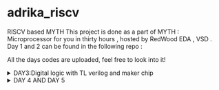 # adrika_riscv
RISCV based MYTH 
This project is done as a part of MYTH : Microprocessor for you in thirty hours , hosted by RedWood EDA , VSD .
Day 1 and 2 can be found in the following repo : 

All the days codes are uploaded, feel free to look into it!

<details>
  <summary>
    DAY3:Digital logic with TL verilog and maker chip 
  </summary>

## What is RISCV?
RISC-V is an open-source instruction set architecture used to develop custom processors for Variety of applications.

## Why RISCV?
+ Open source and free to use
+  One of its kind open source hardware
+  Availability of smaller , energy - efficient and modular options .
+  Customizable ISA

What is TL Verilog?
Transaction level verilog or TL Verilog is an emerging System Verilog that supports a new design methodology, called transaction level design.

The fundamental building blocks for digital logics are logic gates , all in 1's and 0's 
+ Not gate
+ AND Gate
+ OR Gate
+ XOR Gate
+ NAND Gate
+ NOR Gate
+ XNOR Gate


### Combinational circuits 
Circuits dont have any memory , the output of the circuit at any instant of time , depends only on the levels present at input terminals .

### LAB EXERSCISES :
Pythagorean example 

![image](https://github.com/AdrikaMohanty/adrika_riscv/assets/84654826/689451c7-2ef7-456b-9bdb-064df1e4aed5)




A simple combinational calculator :

![image](https://github.com/AdrikaMohanty/adrika_riscv/assets/84654826/0e4a20af-5b71-4387-bd94-f86cfb05aac0)



### Sequential logic:
A sequential logic introduces a clock .
It has memory 


Let's take an example of Fibiniocci series : 1,1,2,3,5,8,13 and so on . It takes the sum of the previous number and the number before that . This in sequential can be implemented as below , here you will observe new notation ``` >>1 ``` this indicated the previous number as in n-1 and ``` >>2 ``` this indicates the number before the previous number as in n-2.


![image](https://github.com/AdrikaMohanty/adrika_riscv/assets/84654826/205d3233-b46a-4dd8-8ebb-3c2768515824)




A simple example of counter :

![image](https://github.com/AdrikaMohanty/adrika_riscv/assets/84654826/f42af53a-4eb6-4b6b-858c-5496c65b356a)


Sequential calculator :


![image](https://github.com/AdrikaMohanty/adrika_riscv/assets/84654826/ed5a5e1b-c8db-44d0-8eef-637fa9957782)



2 cycle Sequential calculator with validity and memory 


![image](https://github.com/AdrikaMohanty/adrika_riscv/assets/84654826/7423f209-61b7-4647-91c5-b5a8e1f58a18)

  
</details>


<details>
  <summary> DAY 4 AND DAY 5</summary>


  PC : Program counter 

  ![image](https://github.com/AdrikaMohanty/adrika_riscv/assets/84654826/fb56cdf7-5e46-4663-b212-9a6d423cf5f7)



  Instruction fetch

  ![image](https://github.com/AdrikaMohanty/adrika_riscv/assets/84654826/e8199f43-c6de-465b-a7ce-ff37008d37ee)


</details>
